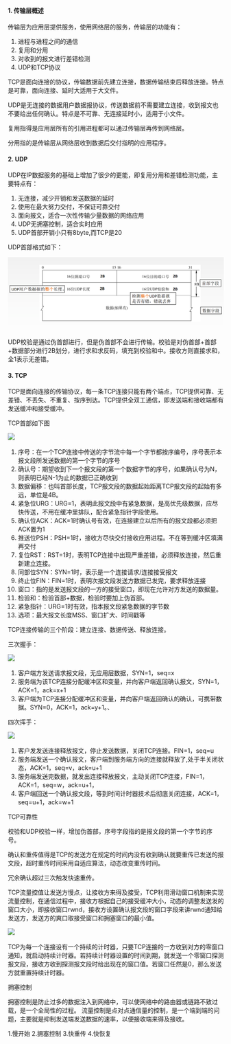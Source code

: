 #### 1. 传输层概述

传输层为应用层提供服务，使用网络层的服务，传输层的功能有：

1. 进程与进程之间的通信
2. 复用和分用
3. 对收到的报文进行差错检测
4. UDP和TCP协议

TCP是面向连接的协议，传输数据前先建立连接，数据传输结束后释放连接。特点是可靠，面向连接、延时大适用于大文件。

UDP是无连接的数据用户数据报协议，传送数据前不需要建立连接，收到报文也不要给出任何确认。特点是不可靠、无连接延时小，适用于小文件。

复用指得是应用层所有的引用进程都可以通过传输层再传到网络层。

分用指的是传输层从网络层收到数据后交付指明的应用程序。

#### 2. UDP

UDP在IP数据服务的基础上增加了很少的更能，即复用分用和差错检测功能，主要特点有：

1. 无连接，减少开销和发送数据的延时
2. 使用在最大努力交付，不保证可靠交付
3. 面向报文，适合一次性传输少量数据的网络应用
4. UDP无拥塞控制，适合实时应用
5. UDP首部开销小只有8byte,而TCP是20

UDP首部格式如下：

![](../Img/udp-head.png)

UDP校验是通过伪首部进行，但是伪首部不会进行传输。校验是对伪首部+首部+数据部分进行2B划分，进行求和求反码，填充到校验和中。接收方则直接求和，全1表示无差错。

#### 3. TCP

TCP是面向连接的传输协议，每一条TCP连接只能有两个端点，TCP提供可靠、无差错、不丢失、不重复、按序到达。TCP提供全双工通信，即发送端和接收端都有发送缓冲和接受缓冲。

TCP首部如下图

![](../Img/tcp-head.png)

1. 序号：在一个TCP连接中传送的字节流中每一个字节都按序编号，序号表示本报文段所发送数据的第一个字节的序号
2. 确认号：期望收到下一个报文段的第一个数据字节的序号，如果确认号为N，则表明已经N-1为止的数据已正确收到
3. 数据偏移：也叫首部长度，TCP报文段的数据起始距离TCP报文段的起始有多远，单位是4B。
4. 紧急位URG：URG=1，表明此报文段中有紧急数据，是高优先级数据，应尽快传送，不用在缓冲里排队，配合紧急指针字段使用。
5. 确认位ACK：ACK=1时确认号有效，在连接建立以后所有的报文段都必须把ACK置为1
6. 推送位PSH：PSH=1时，接收方尽快交付接收应用进程。不在等到缓冲区填满再交付
7. 复位RST：RST=1时，表明TCP连接中出现严重差错，必须释放连接，然后重新建立连接。
8. 同部位SYN：SYN=1时，表示是一个连接请求/连接接受报文
9. 终止位FIN：FIN=1时，表明次报文段发送方数据已发完，要求释放连接
10. 窗口：指的是发送报文段的一方的接受窗口，即现在允许对方发送的数据量。
11. 检验和：检验首部+数据，检验时要加上伪首部。
12. 紧急指针：URG=1时有效，指本报文段紧急数据的字节数
13. 选项：最大报文长度MSS、窗口扩大、时间戳等

TCP连接传输的三个阶段：建立连接、数据传送、释放连接。

三次握手：

![](../Img/3hand.png)

1. 客户端方发送请求报文段，无应用层数据，SYN=1，seq=x
2. 服务端为该TCP连接分配缓冲区和变量，并向客户端返回确认报文，SYN=1，ACK=1，ack=x+1
3. 客户端为TCP连接分配缓冲区和变量，并向客户端返回确认的确认，可携带数据。SYN=0，ACK=1，ack=y+1。、

四次挥手：

![](../Img/4hand.png)

1. 客户发发送连接释放报文，停止发送数据，关闭TCP连接。FIN=1，seq=u
2. 服务端发送一个确认报文，客户端到服务端方向的连接就释放了,处于半关闭状态，ACK=1，seq=v，ack=u+1
3. 服务端发送完数据，就发出连接释放报文，主动关闭TCP连接，FIN=1，ACK=1，seq=w，ack=u+1，
4. 客户端回送一个确认报文段，等到时间计时器技术后彻底关闭连接，ACK=1，seq=u+1，ack=w+1

TCP可靠性

校验和UDP校验一样，增加伪首部，序号字段指的是报文段的第一个字节的序号。

确认和重传值得是TCP的发送方在规定的时间内没有收到确认就要重传已发送的报文段，超时重传时间采用自适应算法，动态改变重传时间。

冗余确认超过三次触发快速重传。

TCP流量控值让发送方慢点，让接收方来得及接受，TCP利用滑动窗口机制来实现流量控制，在通信过程中，接收方根据自己的接受缓冲大小，动态的调整发送发的窗口大小，即接收窗口rwnd，接收方设置确认报文段的窗口字段来讲rwnd通知给发送方，发送方的爽口取接受窗口和拥塞窗口的最小值。

![](../Img/rwnd.png)

TCP为每一个连接设有一个持续的计时器，只要TCP连接的一方收到对方的零窗口通知，就启动持续计时器。若持续计时器设置的时间到期，就发送一个零窗口探测报文段，接收方收到探测报文段时给出现在的窗口值。若窗口任然是0，那么发送方就重置持续计时器。

拥塞控制

拥塞控制是防止过多的数据注入到网络中，可以使网络中的路由器或链路不致过载，是一个全局性的过程。
流量控制是点对点通信量的控制，是一个端到端的问题，主要就是抑制发送端发送数据的速率，以便接收端来得及接收。

1.慢开始
2.拥塞控制
3.快重传
4.快恢复